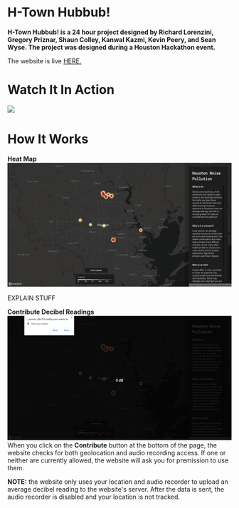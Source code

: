 # H-Town Hubbub!
**H-Town Hubbub! is a 24 hour project designed by Richard Lorenzini, Gregory Priznar, Shaun Colley, Kanwal Kazmi, Kevin Peery, and Sean Wyse. The project was designed during a Houston Hackathon event.**
<p>The website is live <a href="https://optimistic-yonath-25c712.netlify.com/">HERE.</a> </p>



# Watch It In Action
<img src="decibel.gif"/>


# How It Works
**Heat Map**
<img src="images/hackathonmain.png"/>
<p>EXPLAIN STUFF</p>


**Contribute Decibel Readings**
<img src="images/permissions.png"/>
When you click on the **Contribute** button at the bottom of the page, the website checks for both geolocation and audio recording access. If one or neither are currently allowed, the website will ask you for premission to use them.

**NOTE:** the website only uses your location and audio recorder to upload an average decibel reading to the website's server. After the data is sent, the audio recorder is disabled and your location is not tracked.

